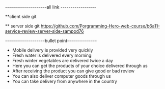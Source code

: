 
---------------------all link ------------------

**client side git 


** server side git 
https://github.com/Porgramming-Hero-web-course/b6a11-service-review-server-side-sampod76


--------------------bullet point---------------

* Mobile delivery is provided very quickly
* Fresh water is delivered every morning
* Fresh winter vegetables are delivered twice a day
* Here you can get the products of your choice delivered through us
* After receiving the product you can give good or bad review
* You can also deliver computer goods through us
* You can take delivery from anywhere in the country